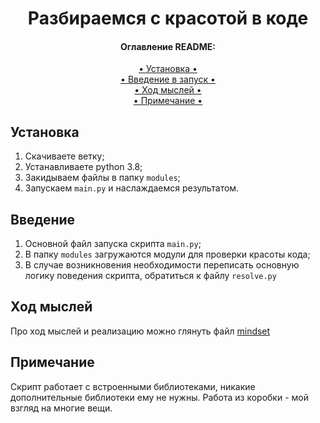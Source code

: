 <h1 align="center">Разбираемся с красотой в коде</h1>


<h4 align="center">Оглавление README:</h4>
<div align="center">
    <a href="#установка"> • Установка • </a><br>
    <a href="#введение"> • Введение в запуск • </a><br>
    <a href="#ход-мыслей"> • Ход мыслей • </a><br>
    <a href="#примечание"> • Примечание • </a>
</div>


## Установка
1. Скачиваете ветку;
2. Устанавливаете python 3.8;
3. Закидываем файлы в папку `modules`;
4. Запускаем `main.py` и наслаждаемся результатом.


## Введение
1. Основной файл запуска скрипта `main.py`;
2. В папку `modules` загружаются модули для проверки красоты кода;
3. В случае возникновения необходимости переписать основную логику поведения скрипта, обратиться к файлу `resolve.py`


## Ход мыслей
Про ход мыслей и реализацию можно глянуть файл <a href="/mindset.md">mindset</a>


## Примечание
Скрипт работает с встроенными библиотеками, никакие дополнительные библиотеки ему не нужны.
Работа из коробки - мой взгляд на многие вещи.